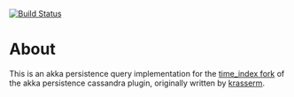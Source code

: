 [![Build Status](https://travis-ci.org/jypma/akka-persistence-cassandra-query.svg?branch=master)](https://travis-ci.org/jypma/akka-persistence-cassandra-query)

About
=====

This is an akka persistence query implementation for the [time_index fork](https://github.com/jypma/akka-persistence-cassandra/tree/time_index)
of the akka persistence cassandra plugin, originally written by [krasserm](https://github.com/krasserm/akka-persistence-cassandra).
